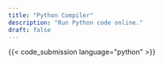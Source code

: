```yaml
---
title: "Python Compiler"
description: "Run Python code online."
draft: false
---
```


{{< code_submission language="python" >}}
